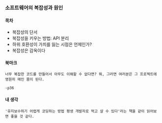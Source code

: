 ### 소프트웨어의 복잡성과 원인

#### 목차

- 복잡성의 단서
- 복잡성을 키우는 방법: API 분리
- 하위 호환성이 가치를 잃는 시점은 언제인가?
- 복잡성은 감옥이다

#### 북마크

```
너무 복잡한 코드를 만들어서 아무도 이해할 수 없다면? 뭐, 그러면 여러분은 그 프로젝트에 영원히 매인 몸이 된다.

-p36
```

#### 내 생각

```
'유지보수하기 어렵게 코딩하는 방법 평생 개발자로 먹고 살 수 있다'라는 책을 같이 읽어보면 좋을 것 같다.
```